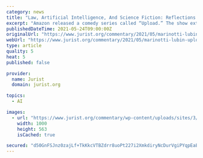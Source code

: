 ```yaml
---
category: news
title: "Law, Artificial Intelligence, And Science Fiction: Reflections on Implications of “Upload” on Copyright, Contract, and Human Rights Law"
excerpt: "Amazon released a comedy series called “Upload.” The show extrapolates a future in which technological advances have led to the successful simulation of human consciousness in silico."
publishedDateTime: 2021-05-24T09:00:00Z
originalUrl: "https://www.jurist.org/commentary/2021/05/marinotti-lubin-upload-legal-implication/"
webUrl: "https://www.jurist.org/commentary/2021/05/marinotti-lubin-upload-legal-implication/"
type: article
quality: 5
heat: 5
published: false

provider:
  name: Jurist
  domain: jurist.org

topics:
  - AI

images:
  - url: "https://www.jurist.org/commentary/wp-content/uploads/sites/3/2021/05/uplo.jpg"
    width: 1000
    height: 563
    isCached: true

secured: "d50GnFSJnz0zajLf+TkKkcVTBZdrr8uoPt227i2XmkdiryNcDurVgiPYqpEaEvmI4FsQHzUpOrtI006zfJQNiySZXY+8CKsoGTPwpOMKoO+My9dbsFw6yHDVqrh72JLD7fyBmSoixaabwSqfGUbHslJqdZKFA+v31LWz3BN/zn+lW2KHOtuB7Hupb6u98NvIE3afSDCWlWIZKzsX6nCU0Aw16n+7F6lpJ1JfPK0IOfI/qrxsUrejRh8iM8XSi4HZY7urKKcKBGvsCBlMkBoDbFVau/cLnCt32aSWGUuxVdELKQ1hmMTKTalwXn4tj5dby0L4ym4jIcFs1pXO/+k0TabpoyRBCG75yjnVpV9sUC8=;wxkwTK1Q3UByxNo8DcvpQw=="
---
```


